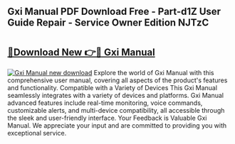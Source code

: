 ## Gxi Manual PDF Download Free - Part-d1Z User Guide Repair - Service Owner Edition NJTzC

# <h2><a href="http://bc84246.oget.top/?id=Gxi+Manual">🔗Download New 👉🔴 Gxi Manual</a></h2>

[![Gxi Manual new download](https://i.imgur.com/5g1atiW.png)](http://bc84246.oget.top/?id=Gxi+Manual)
Explore the world of Gxi Manual with this comprehensive user manual, covering all aspects of the product's features and functionality. Compatible with a Variety of Devices This Gxi Manual seamlessly integrates with a variety of devices and platforms. Gxi Manual advanced features include real-time monitoring, voice commands, customizable alerts, and multi-device compatibility, all accessible through the sleek and user-friendly interface. Your Feedback is Valuable Gxi Manual. We appreciate your input and are committed to providing you with exceptional service.
